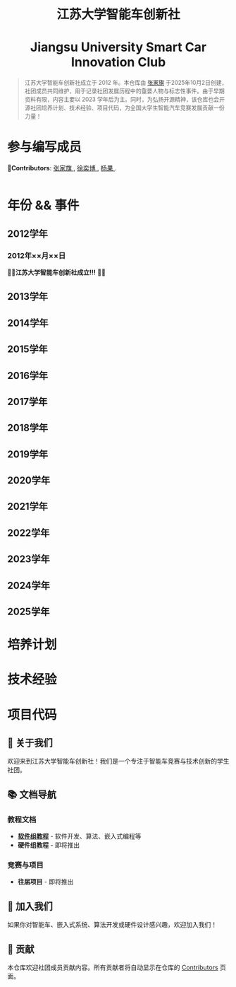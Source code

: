 <h1 align="center">江苏大学智能车创新社</h1>
<h1 align="center">Jiangsu University Smart Car Innovation Club</h1>
<blockquote>
  <p style="font-size: 0.9em; color: #666;">
    江苏大学智能车创新社成立于 2012 年。本仓库由 <a href="https://github.com/Sengokuuuu">张家旗</a> 于2025年10月2日创建，社团成员共同维护，用于记录社团发展历程中的重要人物与标志性事件。由于早期资料有限，内容主要以 2023 学年后为主。同时，为弘扬开源精神，该仓库也会开源社团培养计划、技术经验、项目代码，为全国大学生智能汽车竞赛发展贡献一份力量！
  </p>
</blockquote>

# 参与编写成员
<p><b>🦉Contributors</b>: <a href="https://github.com/Sengokuuuu"> 张家旗 </a>, <a href="https://github.com/XCMB-haochi"> 徐奕博 </a>, <a href="https://github.com/Rcheeseburger"> 杨果 </a>.</p> 

<a href="https://github.com/Sengokuuuu/UJS-Intelligent-Vehicle-Innovation-Club/graphs/contributors">
  <img src="" />
</a>

# 年份 && 事件

## 2012学年
### 2012年××月××日
🎉🎊**江苏大学智能车创新社成立!!!** 🎊🎉

## 2013学年

## 2014学年

## 2015学年

## 2016学年

## 2017学年

## 2018学年

## 2019学年

## 2020学年

## 2021学年

## 2022学年

## 2023学年

## 2024学年

## 2025学年

# 培养计划

# 技术经验

# 项目代码

## 📖 关于我们

欢迎来到江苏大学智能车创新社！我们是一个专注于智能车竞赛与技术创新的学生社团。

## 📚 文档导航

### 教程文档
- **[软件组教程](./docs/tutorials/software/)** - 软件开发、算法、嵌入式编程等
- **硬件组教程** - 即将推出

### 竞赛与项目
- **往届项目** - 即将推出

## 👥 加入我们

如果你对智能车、嵌入式系统、算法开发或硬件设计感兴趣，欢迎加入我们！

## 🤝 贡献

本仓库欢迎社团成员贡献内容。所有贡献者将自动显示在仓库的 [Contributors](../../graphs/contributors) 页面。

